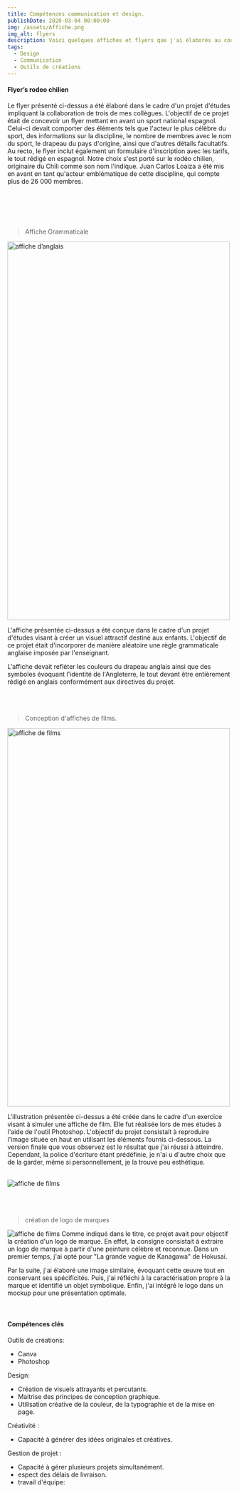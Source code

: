 ```yaml
---
title: Compétences communication et design.
publishDate: 2020-03-04 00:00:00
img: /assets/Affiche.png
img_alt: flyers
description: Voici quelques affiches et flyers que j'ai élaborés au cours de mes études.
tags:
  - Design
  - Communication
  - Outils de créations
---
```

#### Flyer’s rodeo chilien
Le flyer présenté ci-dessus a été élaboré dans le cadre d'un projet d'études impliquant la collaboration de trois de mes collègues. L'objectif de ce projet était de concevoir un flyer mettant en avant un sport national espagnol. Celui-ci devait comporter des éléments tels que l'acteur le plus célèbre du sport, des informations sur la discipline, le nombre de membres avec le nom du sport, le drapeau du pays d'origine, ainsi que d'autres détails facultatifs. Au recto, le flyer inclut également un formulaire d'inscription avec les tarifs, le tout rédigé en espagnol.
Notre choix s'est porté sur le rodéo chilien, originaire du Chili comme son nom l'indique. Juan Carlos Loaiza a été mis en avant en tant qu'acteur emblématique de cette discipline, qui compte plus de 26 000 membres.

<br>
<br>
<br>
<br>

>Affiche Grammaticale

<img width="500" height="850" src="/assets/affiche_anglais.png" alt="affiche d’anglais" >

L'affiche présentée ci-dessus a été conçue dans le cadre d'un projet d'études visant à créer un visuel attractif destiné aux enfants. L'objectif de ce projet était d'incorporer de manière aléatoire une règle grammaticale anglaise imposée par l'enseignant.

L'affiche devait refléter les couleurs du drapeau anglais ainsi que des symboles évoquant l'identité de l'Angleterre, le tout devant être entièrement rédigé en anglais conformément aux directives du projet.
<br>
<br>
<br>
<br>

>Conception d'affiches de films.  

<img src="/assets/Affiche_filme.png" width="500" height="850" alt="affiche de films" >

L'illustration présentée ci-dessus a été créée dans le cadre d'un exercice visant à simuler une affiche de film. Elle fut réalisée lors de mes études à l'aide de l'outil Photoshop. L'objectif du projet consistait à reproduire l'image située en haut en utilisant les éléments fournis ci-dessous. La version finale que vous observez est le résultat que j'ai réussi à atteindre. Cependant, la police d'écriture étant prédéfinie, je n'ai u d'autre choix que de la garder, même si personnellement, je la trouve peu esthétique.
<br>
<br>

<img src="/assets/éléments_d'affiche.png" alt="affiche de films" >

<br>
<br>
<br>
<br>

>création de logo de marques

<img src="/assets/Logo_de_marques.png" alt="affiche de films" >
Comme indiqué dans le titre, ce projet avait pour objectif la création d'un logo de marque. En effet, la consigne consistait à extraire un logo de marque à partir d'une peinture célèbre et reconnue. Dans un premier temps, j'ai opté pour "La grande vague de Kanagawa" de Hokusai. 

Par la suite, j'ai élaboré une image similaire, évoquant cette œuvre tout en conservant ses spécificités. Puis, j'ai réfléchi à la caractérisation propre à la marque et identifié un objet symbolique. Enfin, j'ai intégré le logo dans un mockup pour une présentation optimale.
<br>
<br>
<br>
#### Compétences clés
Outils de créations: 
- Canva
- Photoshop 

Design:
- Création de visuels attrayants et percutants.
- Maitrise des principes de conception graphique.
- Utilisation créative de la couleur, de la typographie et de la mise en page.

Créativité :
- Capacité à générer des idées originales et créatives.

Gestion de projet :
- Capacité à gérer plusieurs projets simultanément.
- espect des délais de livraison.
- travail d'équipe:
